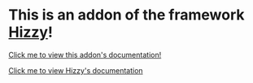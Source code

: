 # This is an addon of the framework [Hizzy](https://www.npmjs.com/package/hizzy)!

[Click me to view this addon's documentation!](https://hizzyjs.github.io/addons/api)

[Click me to view Hizzy's documentation](https://hizzyjs.github.io)